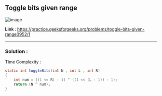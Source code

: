 ## Toggle bits given range

![image](https://user-images.githubusercontent.com/23376002/170080859-f2dd567e-1d71-4ab3-ba60-86098bf0e09b.png)


**Link :** https://practice.geeksforgeeks.org/problems/toggle-bits-given-range0952/1


------------------------------------------------------------------------------------------------------------------------------------------------------


### Solution :

Time Complexity :


```java
static int toggleBits(int N , int L , int R) 
{
    int num = ((1 << R) - 1) ^ ((1 << (L - 1)) - 1);
    return (N ^ num);
}
```


